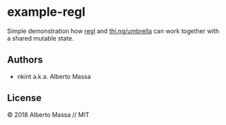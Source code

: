# example-regl

Simple demonstration how [regl](http://regl.party) and [thi.ng/umbrella](https://github.com/thi-ng/umbrella) can work together with a shared mutable state.

## Authors

- nkint a.k.a. Alberto Massa

## License

&copy; 2018 Alberto Massa // MIT
